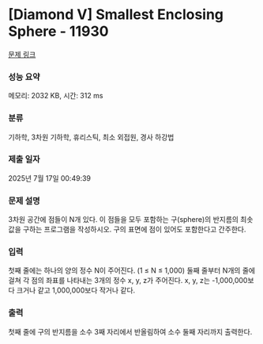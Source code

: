 # [Diamond V] Smallest Enclosing Sphere - 11930 

[문제 링크](https://www.acmicpc.net/problem/11930) 

### 성능 요약

메모리: 2032 KB, 시간: 312 ms

### 분류

기하학, 3차원 기하학, 휴리스틱, 최소 외접원, 경사 하강법

### 제출 일자

2025년 7월 17일 00:49:39

### 문제 설명

<p>3차원 공간에 점들이 N개 있다. 이 점들을 모두 포함하는 구(sphere)의 반지름의 최솟값을 구하는 프로그램을 작성하시오. 구의 표면에 점이 있어도 포함한다고 간주한다.</p>

### 입력 

 <p>첫째 줄에는 하나의 양의 정수 N이 주어진다. (1 ≤ N ≤ 1,000) 둘째 줄부터 N개의 줄에 걸쳐 각 점의 좌표를 나타내는 3개의 정수 x, y, z가 주어진다. x, y, z는 -1,000,000보다 크거나 같고 1,000,000보다 작거나 같다.</p>

### 출력 

 <p>첫째 줄에 구의 반지름을 소수 3째 자리에서 반올림하여 소수 둘째 자리까지 출력한다.</p>

